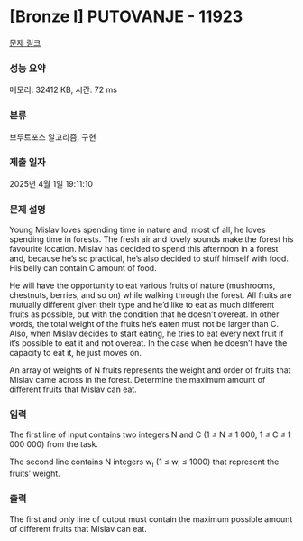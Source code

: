 # [Bronze I] PUTOVANJE - 11923 

[문제 링크](https://www.acmicpc.net/problem/11923) 

### 성능 요약

메모리: 32412 KB, 시간: 72 ms

### 분류

브루트포스 알고리즘, 구현

### 제출 일자

2025년 4월 1일 19:11:10

### 문제 설명

<p>Young Mislav loves spending time in nature and, most of all, he loves spending time in forests. The fresh air and lovely sounds make the forest his favourite location. Mislav has decided to spend this afternoon in a forest and, because he’s so practical, he’s also decided to stuff himself with food. His belly can contain C amount of food.</p>

<p>He will have the opportunity to eat various fruits of nature (mushrooms, chestnuts, berries, and so on) while walking through the forest. All fruits are mutually different given their type and he’d like to eat as much different fruits as possible, but with the condition that he doesn’t overeat. In other words, the total weight of the fruits he’s eaten must not be larger than C. Also, when Mislav decides to start eating, he tries to eat every next fruit if it’s possible to eat it and not overeat. In the case when he doesn’t have the capacity to eat it, he just moves on.</p>

<p>An array of weights of N fruits represents the weight and order of fruits that Mislav came across in the forest. Determine the maximum amount of different fruits that Mislav can eat.</p>

### 입력 

 <p>The first line of input contains two integers N and C (1 ≤ N ≤ 1 000, 1 ≤ C ≤ 1 000 000) from the task.</p>

<p>The second line contains N integers w<sub>i</sub> (1 ≤ w<sub>i</sub> ≤ 1000) that represent the fruits’ weight.</p>

### 출력 

 <p>The first and only line of output must contain the maximum possible amount of different fruits that Mislav can eat.</p>

